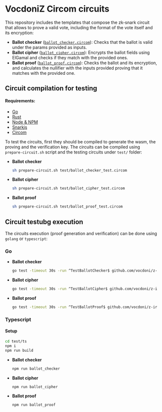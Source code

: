 # VocdoniZ Circom circuits

This repository includes the templates that compose the zk-snark circuit that allows to prove a valid vote, including the format of the vote itself and its encryption:
 * **Ballot checker** ([`ballot_checker.circom`](./circuits/ballot_checker.circom)): Checks that the ballot is valid under the params provided as inputs.
 * **Ballot cipher** ([`ballot_cipher.circom`](./circuits/ballot_cipher.circom)): Encrypts the ballot fields using ElGamal and checks if they match with the provided ones.
 * **Ballot proof** ([`ballot_proof.circom`](./circuits/ballot_proof.circom)): Checks the ballot and its encryption, and calculates the nullifier with the inputs provided proving that it matches with the provided one.

## Circuit compilation for testing 

#### Requirements:
 * [Go](https://go.dev/)
 * [Rust](https://www.rust-lang.org/)
 * [Node & NPM](https://nodejs.org/)
 * [Snarkjs](https://github.com/iden3/snarkjs)
 * [Circom](https://docs.circom.io/)

To test the circuits, first they should be compiled to generate the wasm, the proving and the verification key. The circuits can be compiled using `prepare-circuit.sh` script and the testing circuits under `test/` folder:

* **Ballot checker**
    ```sh 
    sh prepare-circuit.sh test/ballot_checker_test.circom
    ```

* **Ballot cipher**
    ```sh 
    sh prepare-circuit.sh test/ballot_cipher_test.circom
    ```

* **Ballot proof**
    ```sh 
    sh prepare-circuit.sh test/ballot_proof_test.circom
    ```

## Circuit testubg execution

The circuits execution (proof generation and verification) can be done using `golang` or `typescript`:

### Go

* **Ballot checker**
    ```sh 
    go test -timeout 30s -run ^TestBallotChecker$ github.com/vocdoni/z-ircuits/test -v -count=1
    ```

* **Ballot cipher**
    ```sh 
    go test -timeout 30s -run ^TestBallotCipher$ github.com/vocdoni/z-ircuits/test -v -count=1
    ```

* **Ballot proof**
    ```sh 
    go test -timeout 30s -run ^TestBallotProof$ github.com/vocdoni/z-ircuits/test -v -count=1
    ```

### Typescript

#### Setup
```sh
cd test/ts
npm i
npm run build
```

* **Ballot checker**
    ```sh 
    npm run ballot_checker
    ```

* **Ballot cipher**
    ```sh 
    npm run ballot_cipher
    ```

* **Ballot proof**
    ```sh 
    npm run ballot_proof
    ```